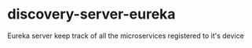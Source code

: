 # discovery-server-eureka
Eureka server keep track of all the microservices registered to it's device

